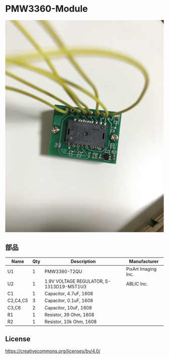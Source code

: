 # PMW3360-Module

![image](./Images/a.jpg)


## 部品

| Name | Qty | Description | Manufacturer
----|----|----|----
| U1 | 1 | PMW3360-T2QU | PixArt Imaging Inc. |
| U2 | 1 | 1.9V VOLTAGE REGULATOR, S-1313D19-M5T1U3 | ABLIC Inc. |
| C1 | 1 | Capacitor, 4.7uF, 1608 |  |
| C2,C4,C5 | 3 | Capacitor, 0.1uF, 1608 |  |
| C3,C6 | 2 | Capacitor, 10uF, 1608 |  |
| R1 | 1 | Resistor, 39 Ohm, 1608 ||
| R2 | 1 | Resistor, 10k Ohm, 1608 ||
## License

https://creativecommons.org/licenses/by/4.0/

